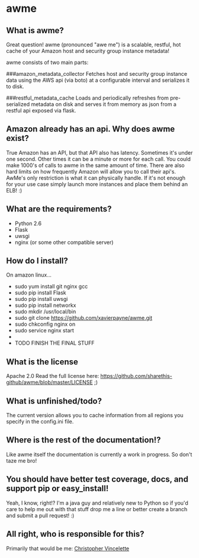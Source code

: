 # awme
What is awme?
-------------
Great question! awme (pronounced "awe me") is a scalable, restful, hot cache of
your Amazon host and security group instance metadata!

awme consists of two main parts:

###amazon_metadata_collector
Fetches host and security group instance data using the AWS api (via boto) at a
configurable interval and serializes it to disk.

###restful_metadata_cache
Loads and periodically refreshes from pre-serialized metadata on disk and
serves it from memory as json from a restful api exposed via flask.

Amazon already has an api. Why does awme exist?
---------------------------------------
True Amazon has an API, but that API also has latency. Sometimes it's under one
second. Other times it can be a minute or more for each call. You could make
1000's of calls to awme in the same amount of time. There are also hard limits
on how frequently Amazon will allow you to call their api's. AwMe's only
restriction is what it can physically handle. If it's not enough for your use
case simply launch more instances and place them behind an ELB! :)

What are the requirements?
--------------------------
* Python 2.6
* Flask
* uwsgi
* nginx (or some other compatible server)

How do I install?
-----------------
On amazon linux...
* sudo yum install git nginx gcc
* sudo pip install Flask
* sudo pip install uwsgi
* sudo pip install networkx
* sudo mkdir /usr/local/bin
* sudo git clone https://github.com/xavierpayne/awme.git
* sudo chkconfig nginx on
* sudo service nginx start
* 
* TODO FINISH THE FINAL STUFF

What is the license
-------------------
Apache 2.0
Read the full license here: https://github.com/sharethis-github/awme/blob/master/LICENSE ;)

What is unfinished/todo?
------------------------
The current version allows you to cache information from all regions you specify
in the config.ini file.

Where is the rest of the documentation!?
----------------------------
Like awme itself the documentation is currently a work in progress.
So don't taze me bro!

You should have better test coverage, docs, and support pip or easy_install!
----------------------------------------------------------------------------
Yeah, I know, right!? I'm a java guy and relatively new to Python so if you'd
care to help me out with that stuff drop me a line or better create a branch
and submit a pull request! :)

All right, who is responsible for this?
----------------------------
Primarily that would be me: [Christopher Vincelette](https://github.com/xavierpayne)
